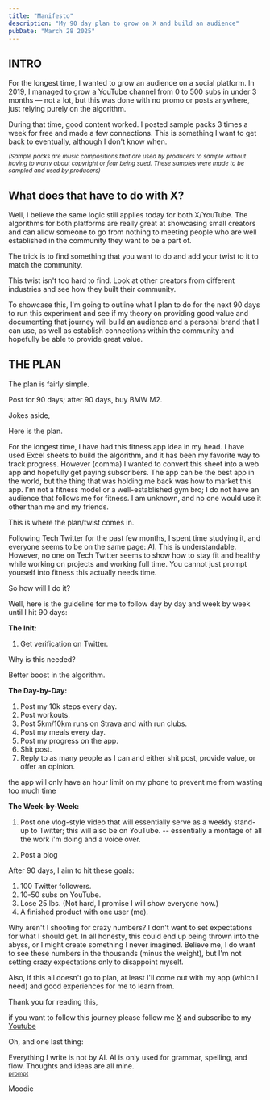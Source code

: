 ```yaml
---
title: "Manifesto"
description: "My 90 day plan to grow on X and build an audience"
pubDate: "March 28 2025"
---
```


## INTRO

For the longest time, I wanted to grow an audience on a social platform. In 2019, I managed to grow a YouTube channel from 0 to 500 subs in under 3 months — not a lot, but this was done with no promo or posts anywhere, just relying purely on the algorithm.

During that time, good content worked. I posted sample packs 3 times a week for free and made a few connections. This is something I want to get back to eventually, although I don't know when.

<sub><i>(Sample packs are music compositions that are used by producers to sample without having to worry about copyright or fear being sued. These samples were made to be sampled and used by producers)</i></sub>

## What does that have to do with X?

Well, I believe the same logic still applies today for both X/YouTube. The algorithms for both platforms are really great at showcasing small creators and can allow someone to go from nothing to meeting people who are well established in the community they want to be a part of.

The trick is to find something that you want to do and add your twist to it to match the community.

This twist isn't too hard to find. Look at other creators from different industries and see how they built their community.

To showcase this, I'm going to outline what I plan to do for the next 90 days to run this experiment and see if my theory on providing good value and documenting that journey will build an audience and a personal brand that I can use, as well as establish connections within the community and hopefully be able to provide great value.

## THE PLAN

The plan is fairly simple.

Post for 90 days; after 90 days, buy BMW M2.

Jokes aside,

Here is the plan.

For the longest time, I have had this fitness app idea in my head. I have used Excel sheets to build the algorithm, and it has been my favorite way to track progress. However (comma) I wanted to convert this sheet into a web app and hopefully get paying subscribers. The app can be the best app in the world, but the thing that was holding me back was how to market this app. I'm not a fitness model or a well-established gym bro; I do not have an audience that follows me for fitness. I am unknown, and no one would use it other than me and my friends.

This is where the plan/twist comes in.

Following Tech Twitter for the past few months, I spent time studying it, and everyone seems to be on the same page: AI. This is understandable. However, no one on Tech Twitter seems to show how to stay fit and healthy while working on projects and working full time. You cannot just prompt yourself into fitness this actually needs time.

So how will I do it?

Well, here is the guideline for me to follow day by day and week by week until I hit 90 days:

**The Init:**

1. Get verification on Twitter.

Why is this needed?

Better boost in the algorithm.

**The Day-by-Day:**

1. Post my 10k steps every day.
2. Post workouts.
3. Post 5km/10km runs on Strava and with run clubs.
4. Post my meals every day.
5. Post my progress on the app.
6. Shit post.
7. Reply to as many people as I can and either shit post, provide value, or offer an opinion.

the app will only have an hour limit on my phone to prevent me from wasting too much time

**The Week-by-Week:**

1. Post one vlog-style video that will essentially serve as a weekly stand-up to Twitter; this will also be on YouTube.
   -- essentially a montage of all the work i'm doing and a voice over.

2. Post a blog

After 90 days, I aim to hit these goals:

1. 100 Twitter followers.
2. 10-50 subs on YouTube.
3. Lose 25 lbs. (Not hard, I promise I will show everyone how.)
4. A finished product with one user (me).

Why aren't I shooting for crazy numbers? I don't want to set expectations for what I should get. In all honesty, this could end up being thrown into the abyss, or I might create something I never imagined. Believe me, I do want to see these numbers in the thousands (minus the weight), but I'm not setting crazy expectations only to disappoint myself.

Also, if this all doesn't go to plan, at least I'll come out with my app (which I need) and good experiences for me to learn from.

Thank you for reading this,

if you want to follow this journey please follow me [X](https://x.com/Mo0diie) and subscribe to my [Youtube](https://www.youtube.com/@moodiiie)

Oh, and one last thing:

Everything I write is not by AI. AI is only used for grammar, spelling, and flow. Thoughts and ideas are all mine.
<br>
<sub>
<a href="https://www.moodie.blog/references/prompt/">prompt</a>
</sub>

Moodie
